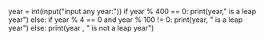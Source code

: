 year = int(input("input any year:"))
if year % 400 == 0:
    print(year," is a leap year")
else:
    if year % 4 == 0 and year % 100 != 0:
        print(year, " is a leap year")
    else:
        print(year , " is not a leap year")
